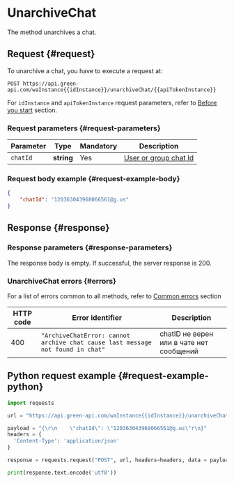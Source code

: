 # UnarchiveChat
The method unarchives a chat.
## Request {#request}

To unarchive a chat, you have to execute a request at:
```
POST https://api.green-api.com/waInstance{{idInstance}}/unarchiveChat/{{apiTokenInstance}}
```

For `idInstance` and `apiTokenInstance` request parameters, refer to [Before you start](../../before-start.md#parameters) section.

### Request parameters {#request-parameters}

Parameter | Type | Mandatory | Description
----- | ----- | ----- | -----
`chatId` | **string** | Yes | [User or group chat Id](../chat-id.md)

### Request body example {#request-example-body}

```json
{
    "chatId": "120363043968066561@g.us"
}
```

## Response {#response}

### Response parameters {#response-parameters}

The response body is empty. If successful, the server response is 200.

### UnarchiveChat errors {#errors}

For a list of errors common to all methods, refer to [Common errors](../common-errors.md) section

HTTP code | Error identifier | Description
----- | ----- | -----
400 | `"ArchiveChatError: cannot archive chat cause last message not found in chat"` | chatID не верен или в чате нет сообщений

## Python request example  {#request-example-python}

```python
import requests

url = "https://api.green-api.com/waInstance{{idInstance}}/unarchiveChat/{{apiTokenInstance}}"

payload = "{\r\n    \"chatId\": \"120363043968066561@g.us\"r\n}"
headers = {
  'Content-Type': 'application/json'
}

response = requests.request("POST", url, headers=headers, data = payload)

print(response.text.encode('utf8'))
```
